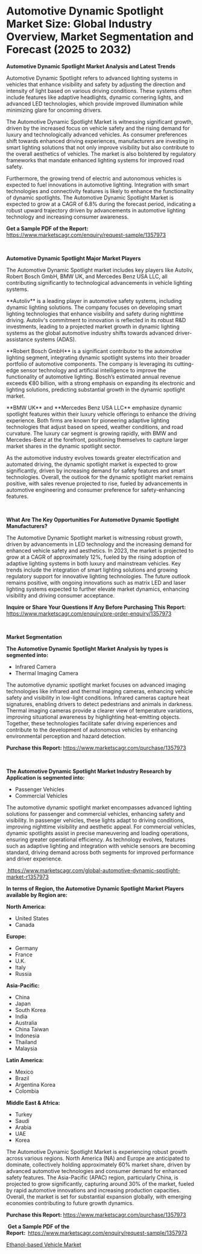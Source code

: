 <p><h1>Automotive Dynamic Spotlight Market Size: Global Industry Overview, Market Segmentation and Forecast (2025 to 2032)</h1></p><p><strong>Automotive Dynamic Spotlight Market Analysis and Latest Trends</strong></p>
<p><p>Automotive Dynamic Spotlight refers to advanced lighting systems in vehicles that enhance visibility and safety by adjusting the direction and intensity of light based on various driving conditions. These systems often include features like adaptive headlights, dynamic cornering lights, and advanced LED technologies, which provide improved illumination while minimizing glare for oncoming drivers.</p><p>The Automotive Dynamic Spotlight Market is witnessing significant growth, driven by the increased focus on vehicle safety and the rising demand for luxury and technologically advanced vehicles. As consumer preferences shift towards enhanced driving experiences, manufacturers are investing in smart lighting solutions that not only improve visibility but also contribute to the overall aesthetics of vehicles. The market is also bolstered by regulatory frameworks that mandate enhanced lighting systems for improved road safety.</p><p>Furthermore, the growing trend of electric and autonomous vehicles is expected to fuel innovations in automotive lighting. Integration with smart technologies and connectivity features is likely to enhance the functionality of dynamic spotlights. The Automotive Dynamic Spotlight Market is expected to grow at a CAGR of 6.8% during the forecast period, indicating a robust upward trajectory driven by advancements in automotive lighting technology and increasing consumer awareness.</p></p>
<p><strong>Get a Sample PDF of the Report:&nbsp;</strong> <a href="https://www.marketscagr.com/enquiry/request-sample/1357973?utm_campaign=2942&utm_medium=2&utm_source=Github&utm_content=ia&utm_term=30032025&utm_id=automotive-dynamic-spotlight">https://www.marketscagr.com/enquiry/request-sample/1357973</a></p>
<p>&nbsp;</p>
<p><strong>Automotive Dynamic Spotlight Major Market Players</strong></p>
<p><p>The Automotive Dynamic Spotlight market includes key players like Autoliv, Robert Bosch GmbH, BMW UK, and Mercedes Benz USA LLC, all contributing significantly to technological advancements in vehicle lighting systems.</p><p>**Autoliv** is a leading player in automotive safety systems, including dynamic lighting solutions. The company focuses on developing smart lighting technologies that enhance visibility and safety during nighttime driving. Autoliv's commitment to innovation is reflected in its robust R&D investments, leading to a projected market growth in dynamic lighting systems as the global automotive industry shifts towards advanced driver-assistance systems (ADAS). </p><p>**Robert Bosch GmbH** is a significant contributor to the automotive lighting segment, integrating dynamic spotlight systems into their broader portfolio of automotive components. The company is leveraging its cutting-edge sensor technology and artificial intelligence to improve the functionality of automotive lighting. Bosch’s estimated annual revenue exceeds €80 billion, with a strong emphasis on expanding its electronic and lighting solutions, predicting substantial growth in the dynamic spotlight market.</p><p>**BMW UK** and **Mercedes Benz USA LLC** emphasize dynamic spotlight features within their luxury vehicle offerings to enhance the driving experience. Both firms are known for pioneering adaptive lighting technologies that adjust based on speed, weather conditions, and road curvature. The luxury car segment is growing rapidly, with BMW and Mercedes-Benz at the forefront, positioning themselves to capture larger market shares in the dynamic spotlight sector.</p><p>As the automotive industry evolves towards greater electrification and automated driving, the dynamic spotlight market is expected to grow significantly, driven by increasing demand for safety features and smart technologies. Overall, the outlook for the dynamic spotlight market remains positive, with sales revenue projected to rise, fueled by advancements in automotive engineering and consumer preference for safety-enhancing features.</p></p>
<p>&nbsp;</p>
<p><strong>What Are The Key Opportunities For Automotive Dynamic Spotlight Manufacturers?</strong></p>
<p><p>The Automotive Dynamic Spotlight market is witnessing robust growth, driven by advancements in LED technology and the increasing demand for enhanced vehicle safety and aesthetics. In 2023, the market is projected to grow at a CAGR of approximately 12%, fueled by the rising adoption of adaptive lighting systems in both luxury and mainstream vehicles. Key trends include the integration of smart lighting solutions and growing regulatory support for innovative lighting technologies. The future outlook remains positive, with ongoing innovations such as matrix LED and laser lighting systems expected to further elevate market dynamics, enhancing visibility and driving consumer acceptance.</p></p>
<p><strong>Inquire or Share Your Questions If Any Before Purchasing This Report:</strong> <a href="https://www.marketscagr.com/enquiry/pre-order-enquiry/1357973?utm_campaign=2942&utm_medium=2&utm_source=Github&utm_content=ia&utm_term=30032025&utm_id=automotive-dynamic-spotlight">https://www.marketscagr.com/enquiry/pre-order-enquiry/1357973</a></p>
<p>&nbsp;</p>
<p><strong>Market Segmentation</strong></p>
<p><strong>The Automotive Dynamic Spotlight Market Analysis by types is segmented into:</strong></p>
<p><ul><li>Infrared Camera</li><li>Thermal Imaging Camera</li></ul></p>
<p><p>The automotive dynamic spotlight market focuses on advanced imaging technologies like infrared and thermal imaging cameras, enhancing vehicle safety and visibility in low-light conditions. Infrared cameras capture heat signatures, enabling drivers to detect pedestrians and animals in darkness. Thermal imaging cameras provide a clearer view of temperature variations, improving situational awareness by highlighting heat-emitting objects. Together, these technologies facilitate safer driving experiences and contribute to the development of autonomous vehicles by enhancing environmental perception and hazard detection.</p></p>
<p><strong>Purchase this Report:&nbsp;</strong><a href="https://www.marketscagr.com/purchase/1357973?utm_campaign=2942&utm_medium=2&utm_source=Github&utm_content=ia&utm_term=30032025&utm_id=automotive-dynamic-spotlight">https://www.marketscagr.com/purchase/1357973</a></p>
<p>&nbsp;</p>
<p><strong>The Automotive Dynamic Spotlight Market Industry Research by Application is segmented into:</strong></p>
<p><ul><li>Passenger Vehicles</li><li>Commercial Vehicles</li></ul></p>
<p><p>The automotive dynamic spotlight market encompasses advanced lighting solutions for passenger and commercial vehicles, enhancing safety and visibility. In passenger vehicles, these lights adapt to driving conditions, improving nighttime visibility and aesthetic appeal. For commercial vehicles, dynamic spotlights assist in precise maneuvering and loading operations, ensuring greater operational efficiency. As technology evolves, features such as adaptive lighting and integration with vehicle sensors are becoming standard, driving demand across both segments for improved performance and driver experience.</p></p>
<p><a href="https://www.marketscagr.com/global-automotive-dynamic-spotlight-market-r1357973?utm_campaign=2942&utm_medium=2&utm_source=Github&utm_content=ia&utm_term=30032025&utm_id=automotive-dynamic-spotlight">&nbsp;https://www.marketscagr.com/global-automotive-dynamic-spotlight-market-r1357973</a></p>
<p><strong>In terms of Region, the Automotive Dynamic Spotlight Market Players available by Region are:</strong></p>
<p>
    <p> <strong> North America: </strong>
        <ul>
            <li>United States</li>
            <li>Canada</li>
        </ul>
        </p> 
    <p> <strong> Europe: </strong>
        <ul>
            <li>Germany</li>
            <li>France</li>
            <li>U.K.</li>
            <li>Italy</li>
            <li>Russia</li>
        </ul>
        </p> 
    <p> <strong> Asia-Pacific: </strong>
        <ul>
            <li>China</li>
            <li>Japan</li>
            <li>South Korea</li>
            <li>India</li>
            <li>Australia</li>
            <li>China Taiwan</li>
            <li>Indonesia</li>
            <li>Thailand</li>
            <li>Malaysia</li>
        </ul>
        </p> 
    <p> <strong> Latin America: </strong>
        <ul>
            <li>Mexico</li>
            <li>Brazil</li>
            <li>Argentina Korea</li>
            <li>Colombia</li>
        </ul>
        </p> 
    <p> <strong> Middle East & Africa: </strong>
        <ul>
            <li>Turkey</li>
            <li>Saudi</li>
            <li>Arabia</li>
            <li>UAE</li>
            <li>Korea</li>
        </ul>
    </p>
    </p>
<p><p>The Automotive Dynamic Spotlight Market is experiencing robust growth across various regions. North America (NA) and Europe are anticipated to dominate, collectively holding approximately 60% market share, driven by advanced automotive technologies and consumer demand for enhanced safety features. The Asia-Pacific (APAC) region, particularly China, is projected to grow significantly, capturing around 30% of the market, fueled by rapid automotive innovations and increasing production capacities. Overall, the market is set for substantial expansion globally, with emerging economies contributing to future growth dynamics.</p></p>
<p><strong>Purchase this Report: </strong><a href="https://www.marketscagr.com/purchase/1357973?utm_campaign=2942&utm_medium=2&utm_source=Github&utm_content=ia&utm_term=30032025&utm_id=automotive-dynamic-spotlight">https://www.marketscagr.com/purchase/1357973</a></p>
<p>&nbsp;<strong>Get a Sample PDF of the Report:&nbsp;&nbsp;</strong><a href="https://www.marketscagr.com/enquiry/request-sample/1357973?utm_campaign=2942&utm_medium=2&utm_source=Github&utm_content=ia&utm_term=30032025&utm_id=automotive-dynamic-spotlight">https://www.marketscagr.com/enquiry/request-sample/1357973</a></p>
<p><strong></strong></p>
<p><p><a href="https://github.com/pidlisseas/Market-Research-Report-List-1/blob/main/ethanol-based-vehicle-market.md?utm_campaign=2942&utm_medium=2&utm_source=Github&utm_content=ia&utm_term=30032025&utm_id=automotive-dynamic-spotlight">Ethanol-based Vehicle Market</a></p></p>